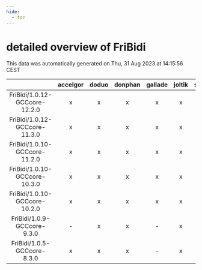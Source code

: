 ```yaml
---
hide:
  - toc
---
```


detailed overview of FriBidi
============================


This data was automatically generated on Thu, 31 Aug 2023 at 14:15:56 CEST  

| |accelgor|doduo|donphan|gallade|joltik|skitty|swalot|victini|
| :---: | :---: | :---: | :---: | :---: | :---: | :---: | :---: | :---: |
|FriBidi/1.0.12-GCCcore-12.2.0|x|x|x|x|x|x|x|x|
|FriBidi/1.0.12-GCCcore-11.3.0|x|x|x|x|x|x|x|x|
|FriBidi/1.0.10-GCCcore-11.2.0|x|x|x|x|x|x|x|x|
|FriBidi/1.0.10-GCCcore-10.3.0|x|x|x|x|x|x|x|x|
|FriBidi/1.0.10-GCCcore-10.2.0|x|x|x|x|x|x|x|x|
|FriBidi/1.0.9-GCCcore-9.3.0|-|x|x|-|x|x|x|x|
|FriBidi/1.0.5-GCCcore-8.3.0|x|x|x|-|x|x|x|x|
